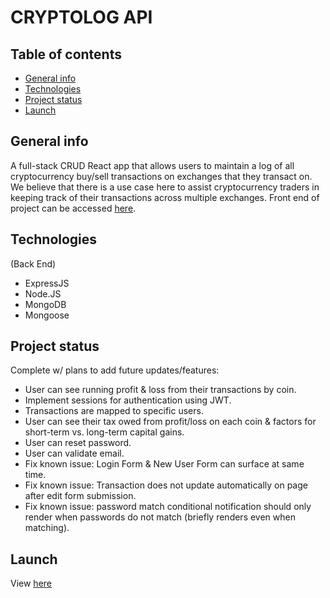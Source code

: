 # CRYPTOLOG API

## Table of contents
* [General info](#general-info)
* [Technologies](#technologies)
* [Project status](#project-status)
* [Launch](#launch)

## General info
A full-stack CRUD React app that allows users to maintain a log of all cryptocurrency buy/sell transactions on exchanges that they transact on. We believe that there is a use case here to assist cryptocurrency traders in keeping track of their transactions across multiple exchanges. Front end of project can be accessed [here](https://github.com/benjipt/cryptolog_frontend).

## Technologies
(Back End)
- ExpressJS
- Node.JS
- MongoDB
- Mongoose

## Project status
Complete w/ plans to add future updates/features:
- User can see running profit & loss from their transactions by coin.
- Implement sessions for authentication using JWT.
- Transactions are mapped to specific users.
- User can see their tax owed from profit/loss on each coin & factors for short-term vs. long-term capital gains.
- User can reset password.
- User can validate email.
- Fix known issue: Login Form & New User Form can surface at same time.
- Fix known issue: Transaction does not update automatically on page after edit form submission.
- Fix known issue: password match conditional notification should only render when passwords do not match (briefly renders even when matching).

## Launch
View [here](https://cryptolog-frontend.herokuapp.com/)